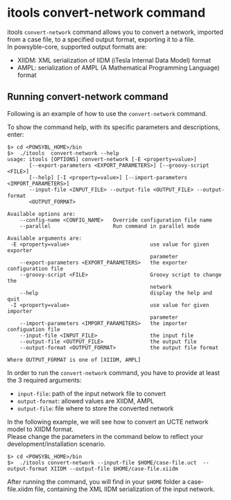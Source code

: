 # itools convert-network command

itools `convert-network` command allows you to convert a network, imported from a case file, to a specified output format, exporting it to a file.  
In powsyble-core, supported output formats are:
- XIIDM:  XML serialization of IIDM (iTesla Internal Data Model) format
- AMPL: serialization of AMPL (A Mathematical Programming Language) format

## Running convert-network command 
Following is an example of how to use the `convert-network` command.    
  
To show the command help, with its specific parameters and descriptions, enter: 

```
$> cd <POWSYBL_HOME>/bin
$>  ./itools  convert-network --help
usage: itools [OPTIONS] convert-network [-E <property=value>]
       [--export-parameters <EXPORT_PARAMETERS>] [--groovy-script <FILE>]
       [--help] [-I <property=value>] [--import-parameters <IMPORT_PARAMETERS>]
       --input-file <INPUT_FILE> --output-file <OUTPUT_FILE> --output-format
       <OUTPUT_FORMAT>

Available options are:
    --config-name <CONFIG_NAME>   Override configuration file name
    --parallel                    Run command in parallel mode

Available arguments are:
 -E <property=value>                          use value for given exporter
                                              parameter
    --export-parameters <EXPORT_PARAMETERS>   the exporter configuration file
    --groovy-script <FILE>                    Groovy script to change the
                                              network
    --help                                    display the help and quit
 -I <property=value>                          use value for given importer
                                              parameter
    --import-parameters <IMPORT_PARAMETERS>   the importer configuation file
    --input-file <INPUT_FILE>                 the input file
    --output-file <OUTPUT_FILE>               the output file
    --output-format <OUTPUT_FORMAT>           the output file format

Where OUTPUT_FORMAT is one of [XIIDM, AMPL]

```

In order to run the `convert-network` command, you have to provide at least the 3 required arguments: 
- `input-file`: path of the input network file to convert
- `output-format`: allowed values are XIIDM, AMPL
- `output-file`: file where to store the converted network

In the following example, we will see how to convert an UCTE network model to XIIDM format.  
Please change the parameters in the command below to reflect your development/installation scenario.

```
$> cd <POWSYBL_HOME>/bin
$>  ./itools convert-network --input-file $HOME/case-file.uct  --output-format XIIDM --output-file $HOME/case-file.xiidm
```

After running the command, you will find in your `$HOME` folder a case-file.xiidm file, containing the XML IIDM serialization of the input network. 